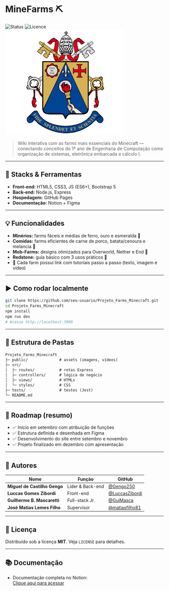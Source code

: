 # MineFarms ⛏️

![Status](https://img.shields.io/badge/status-finished-brightgreen)
![Licence](https://img.shields.io/badge/license-MIT-blue)
![Made in PUC-Campinas](/Documentação_das_farms/logo.png)

> Wiki interativa com as farms mais essenciais do Minecraft — conectando conceitos do 1º ano de Engenharia de Computação como organização de sistemas, eletrônica embarcada e cálculo I.

---

## 🔧 Stacks & Ferramentas

- **Front-end:** HTML5, CSS3, JS (ES6+), Bootstrap 5
- **Back-end:** Node.js, Express
- **Hospedagem:** GitHub Pages
- **Documentação:** Notion + Figma

---

## 💡 Funcionalidades

- **Minérios:** farms fáceis e médias de ferro, ouro e esmeralda 🥇
- **Comidas:** farms eficientes de carne de porco, batata/cenoura e melancia 🥔
- **Mob-Farms:** designs otimizados para Overworld, Nether e End 👾
- **Redstone:** guia básico com 3 usos práticos 🔴
- 🚀 Cada farm possui link com tutoriais passo a passo (texto, imagem e vídeo)

---

## ▶️ Como rodar localmente

```bash
git clone https://github.com/seu-usuario/Projeto_Farms_Minecraft.git
cd Projeto_Farms_Minecraft
npm install
npm run dev
# Acesse http://localhost:3000
```

---

## 📂 Estrutura de Pastas

```
Projeto_Farms_Minecraft
├─ public/              # assets (imagens, vídeos)
├─ src/
│  ├─ routes/           # rotas Express
│  ├─ controllers/      # lógica de negócio
│  ├─ views/            # HTMLs
│  └─ styles/           # CSS
├─ tests/               # testes (Jest)
└─ README.md
```

---

## 📌 Roadmap (resumo)

- ✅ Início em setembro com atribuição de funções
- ✅ Estrutura definida e desenhada em Figma
- ✅ Desenvolvimento do site entre setembro e novembro
- ✅ Projeto finalizado em dezembro com apresentação

---

## 👥 Autores

| Nome                         | Função           | GitHub                                             |
| ---------------------------- | ---------------- | -------------------------------------------------- |
| **Miguel de Castilho Gengo** | Líder & Back-end | [@Gengo250](https://github.com/Gengo250)           |
| **Luccas Gomes Zibordi**     | Front-end        | [@LuccasZibordi](https://github.com/LuccasZibordi) |
| **Guilherme B. Mascaretti**  | Full-stack Jr.   | [@GuiMasca](https://github.com/GuiMasca)           |
| **José Matias Lemes Filho**  | Supervisor       | [@matiasfilho81](https://github.com/matiasfilho81) |

---

## 📄 Licença

Distribuído sob a licença **MIT**. Veja `LICENSE` para detalhes.

---

## 📚 Documentação

- Documentação completa no Notion:  
  [Clique aqui para acessar](https://www.notion.so/MineFarms-Documenta-o-do-Projeto-22e420615f92802984def4e6af5cd913?source=copy_link)
